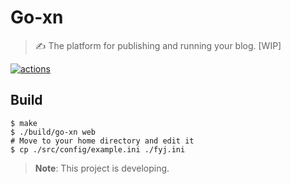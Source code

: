 # Go-xn

> ✍ The platform for publishing and running your blog. [WIP]

[![actions](https://img.shields.io/github/workflow/status/Pengxn/go-xn/test?label=action&logo=github&style=flat-square)](https://github.com/Pengxn/go-xn/actions/workflows/test.yml)

## Build

```shell
$ make
$ ./build/go-xn web
# Move to your home directory and edit it
$ cp ./src/config/example.ini ./fyj.ini
```

> **Note**: This project is developing.

